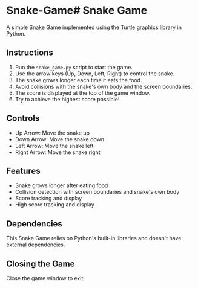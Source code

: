 # Snake-Game# Snake Game

A simple Snake Game implemented using the Turtle graphics library in Python.

## Instructions

1. Run the `snake_game.py` script to start the game.
2. Use the arrow keys (Up, Down, Left, Right) to control the snake.
3. The snake grows longer each time it eats the food.
4. Avoid collisions with the snake's own body and the screen boundaries.
5. The score is displayed at the top of the game window.
6. Try to achieve the highest score possible!

## Controls

- Up Arrow: Move the snake up
- Down Arrow: Move the snake down
- Left Arrow: Move the snake left
- Right Arrow: Move the snake right

## Features

- Snake grows longer after eating food
- Collision detection with screen boundaries and snake's own body
- Score tracking and display
- High score tracking and display

## Dependencies

This Snake Game relies on Python's built-in libraries and doesn't have external dependencies.

## Closing the Game

Close the game window to exit.

